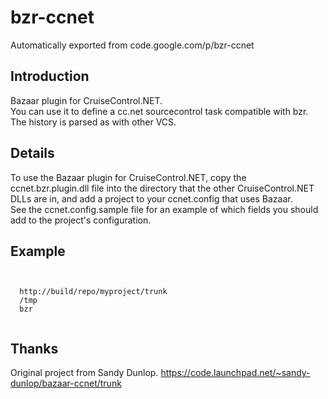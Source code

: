 # bzr-ccnet
Automatically exported from code.google.com/p/bzr-ccnet

## Introduction
Bazaar plugin for CruiseControl.NET.  
You can use it to define a cc.net sourcecontrol task compatible with bzr. The history is parsed as with other VCS.

## Details
To use the Bazaar plugin for CruiseControl.NET, copy the ccnet.bzr.plugin.dll file into the directory that the other CruiseControl.NET DLLs are in, and add a project to your ccnet.config that uses Bazaar.  
See the ccnet.config.sample file for an example of which fields you should add to the project's configuration.

## Example

<code>
<sourcecontrol type="bzr">
  <branchUrl>http://build/repo/myproject/trunk</branchUrl>
  <workingDirectory>/tmp</workingDirectory>
  <executable>bzr</executable>
</sourcecontrol>
</code>

## Thanks
Original project from Sandy Dunlop. https://code.launchpad.net/~sandy-dunlop/bazaar-ccnet/trunk
